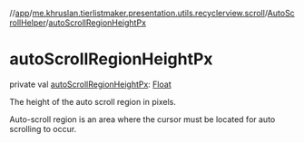 //[app](../../../index.md)/[me.khruslan.tierlistmaker.presentation.utils.recyclerview.scroll](../index.md)/[AutoScrollHelper](index.md)/[autoScrollRegionHeightPx](auto-scroll-region-height-px.md)

# autoScrollRegionHeightPx

private val [autoScrollRegionHeightPx](auto-scroll-region-height-px.md): [Float](https://kotlinlang.org/api/latest/jvm/stdlib/kotlin/-float/index.html)

The height of the auto scroll region in pixels.

Auto-scroll region is an area where the cursor must be located for auto scrolling to occur.
